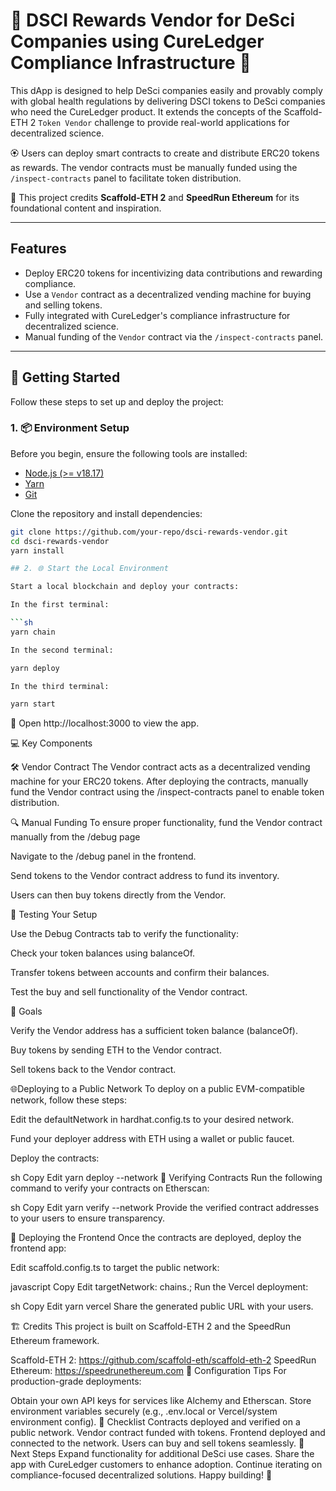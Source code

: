 # 🚩 DSCI Rewards Vendor for DeSci Companies using CureLedger Compliance Infrastructure 🤖


This dApp is designed to help DeSci companies easily and provably comply with global health regulations by delivering DSCI tokens to DeSci companies who need the CureLedger product. It extends the concepts of the Scaffold-ETH 2 `Token Vendor` challenge to provide real-world applications for decentralized science.

🏵 Users can deploy smart contracts to create and distribute ERC20 tokens as rewards. The vendor contracts must be manually funded using the `/inspect-contracts` panel to facilitate token distribution.

🎉 This project credits **Scaffold-ETH 2** and **SpeedRun Ethereum** for its foundational content and inspiration.

---

## Features

- Deploy ERC20 tokens for incentivizing data contributions and rewarding compliance.
- Use a `Vendor` contract as a decentralized vending machine for buying and selling tokens.
- Fully integrated with CureLedger's compliance infrastructure for decentralized science.
- Manual funding of the `Vendor` contract via the `/inspect-contracts` panel.

---

## 🚀 Getting Started

Follow these steps to set up and deploy the project:

### 1. 📦 Environment Setup

Before you begin, ensure the following tools are installed:

- [Node.js (>= v18.17)](https://nodejs.org/en/download/)
- [Yarn](https://yarnpkg.com/getting-started/install)
- [Git](https://git-scm.com/downloads)

Clone the repository and install dependencies:

```sh
git clone https://github.com/your-repo/dsci-rewards-vendor.git
cd dsci-rewards-vendor
yarn install

## 2. 🌐 Start the Local Environment

Start a local blockchain and deploy your contracts:

In the first terminal:

```sh
yarn chain

In the second terminal:

yarn deploy

In the third terminal:

yarn start
```

📱 Open http://localhost:3000 to view the app.

💻 Key Components

🛠 Vendor Contract
The Vendor contract acts as a decentralized vending machine for your ERC20 tokens. After deploying the contracts, manually fund the Vendor contract using the /inspect-contracts panel to enable token distribution.

🔍 Manual Funding
To ensure proper functionality, fund the Vendor contract manually from the /debug page


Navigate to the /debug panel in the frontend.

Send tokens to the Vendor contract address to fund its inventory.

Users can then buy tokens directly from the Vendor.


🧪 Testing Your Setup


Use the Debug Contracts tab to verify the functionality:

Check your token balances using balanceOf.

Transfer tokens between accounts and confirm their balances.

Test the buy and sell functionality of the Vendor contract.

📝 Goals

 Verify the Vendor address has a sufficient token balance (balanceOf).
 
 Buy tokens by sending ETH to the Vendor contract.
 
 Sell tokens back to the Vendor contract.

🌐Deploying to a Public Network
To deploy on a public EVM-compatible network, follow these steps:

Edit the defaultNetwork in hardhat.config.ts to your desired network.

Fund your deployer address with ETH using a wallet or public faucet.

Deploy the contracts:

sh
Copy
Edit
yarn deploy --network <your-network>
🔗 Verifying Contracts
Run the following command to verify your contracts on Etherscan:

sh
Copy
Edit
yarn verify --network <your-network>
Provide the verified contract addresses to your users to ensure transparency.

🚢 Deploying the Frontend
Once the contracts are deployed, deploy the frontend app:

Edit scaffold.config.ts to target the public network:

javascript
Copy
Edit
targetNetwork: chains.<your-network>;
Run the Vercel deployment:

sh
Copy
Edit
yarn vercel
Share the generated public URL with your users.

🏗 Credits
This project is built on Scaffold-ETH 2 and the SpeedRun Ethereum framework.

Scaffold-ETH 2: https://github.com/scaffold-eth/scaffold-eth-2
SpeedRun Ethereum: https://speedrunethereum.com
🔧 Configuration Tips
For production-grade deployments:

Obtain your own API keys for services like Alchemy and Etherscan.
Store environment variables securely (e.g., .env.local or Vercel/system environment config).
🎯 Checklist
 Contracts deployed and verified on a public network.
 Vendor contract funded with tokens.
 Frontend deployed and connected to the network.
 Users can buy and sell tokens seamlessly.
🌟 Next Steps
Expand functionality for additional DeSci use cases.
Share the app with CureLedger customers to enhance adoption.
Continue iterating on compliance-focused decentralized solutions.
Happy building! 🚀



